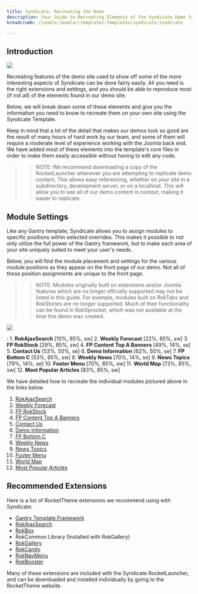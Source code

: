```yaml
---
title: Syndicate: Recreating the Demo
description: Your Guide to Recreating Elements of the Syndicate Demo for Joomla
breadcrumb: /joomla:Joomla/!templates:Templates/syndicate:Syndicate

---
```


Introduction
-----

![][Syndicate2]

Recreating features of the demo site used to show off some of the more interesting aspects of Syndicate can be done fairly easily. All you need is the right extensions and settings, and you should be able to reproduce most (if not all) of the elements found in our demo site. 

Below, we will break down some of these elements and give you the information you need to know to recreate them on your own site using the Syndicate Template.

Keep in mind that a lot of the detail that makes our demos look so good are the result of many hours of hard work by our team, and some of them will require a moderate level of experience working with the Joomla back end. We have added most of these elements into the template's core files in order to make them easily accessible without having to edit any code.

>> NOTE: We recommend downloading a copy of the RocketLauncher whenever you are attempting to replicate demo content. This allows easy referencing, whether on your site in a subdirectory, development server, or on a localhost. This will allow you to see all of our demo content in context, making it easier to replicate.

Module Settings
-----

Like any Gantry template, Syndicate allows you to assign modules to specific positions within selected overrides. This makes it possible to not only utilize the full power of the Gantry framework, but to make each area of your site uniquely suited to meet your user's needs.

Below, you will find the module placement and settings for the various module positions as they appear on the front page of our demo. Not all of these position assignments are unique to the front page.

>> NOTE: Modules originally built on extensions and/or Joomla features which are no longer officially supported may not be listed in this guide. For example, modules built on RokTabs and RokStories are no longer supported. Much of their functionality can be found in RokSprocket, which was not available at the time this demo was created.

![][Syndicate]

:   1. **RokAjaxSearch**  [10%, 85%, sw]
    2. **Weekly Forecast** [22%, 85%, sw]
    3. **FP RokStock** [29%, 85%, sw]
    4. **FP Content Top A Banners** [49%, 14%, se]
    5. **Contact Us**  [53%, 50%, se]
    6. **Demo Information** [62%, 50%, se]
    7. **FP Bottom C** [53%, 85%, sw]
    8. **Weekly News** [70%, 14%, se]
    9. **News Topics** [79%, 14%, se]
    10. **Footer Menu** [70%, 85%, sw]
    11. **World Map** [73%, 85%, sw]
    12. **Most Popular Articles** [83%, 85%, sw]

We have detailed how to recreate the individual modules pictured above in the links below.

1. [RokAjaxSearch][module1]
2. [Weekly Forecast][module2]
3. [FP RokStock][module3]
4. [FP Content Top A Banners][module4]
5. [Contact Us][module5]
6. [Demo Information][module6]
7. [FP Bottom C][module7]
8. [Weekly News][module8]
9. [News Topics][module9]
10. [Footer Menu][module10]
11. [World Map][module11]
12. [Most Popular Articles][module12]

Recommended Extensions
-----

Here is a list of RocketTheme extensions we recommend using with Syndicate:

* [Gantry Template Framework][gantry]
* [RokAjaxSearch][rokajaxsearch]
* [RokBox][rokbox]
* RokCommon Library (Installed with RokGallery)
* [RokGallery][rokgallery]
* [RokCandy][rokcandy]
* [RokNavMenu][roknavmenu]
* [RokBooster][rokbooster]

Many of these extensions are included with the Syndicate RocketLauncher, and can be downloaded and installed individually by going to the RocketTheme website.

[gantry]: http://gantry-framework.org/download
[rokajaxsearch]: http://www.rockettheme.com/joomla/extensions/rokajaxsearch
[rokbox]: http://www.rockettheme.com/joomla/extensions/rokbox
[rokgallery]: http://www.rockettheme.com/joomla/extensions/rokgallery
[Syndicate]: assets/syndicate2.jpeg
[Syndicate2]: assets/syndicate.jpeg
[demooverride]: demo_override.md
[roknavmenu]: http://www.rockettheme.com/joomla/extensions/roknavmenu
[rokbooster]: http://www.rockettheme.com/joomla/extensions/rokbooster
[rokcandy]: http://www.rockettheme.com/joomla/extensions/rokcandy
[module1]: demo_module_1.md
[module2]: demo_module_2.md
[module3]: demo_module_3.md
[module4]: demo_module_4.md
[module5]: demo_module_5.md
[module6]: demo_module_6.md
[module7]: demo_module_7.md
[module8]: demo_module_8.md
[module9]: demo_module_9.md
[module10]: demo_module_10.md
[module11]: demo_module_11.md
[module12]: demo_module_12.md
[module13]: demo_module_13.md
[module14]: demo_module_14.md
[module15]: demo_module_15.md
[icons]: http://fortawesome.github.io/Font-Awesome/icons/
[article]: assets/article.jpg
[mainmenu]: assets/menu_1.jpeg